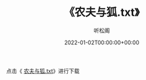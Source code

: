 ﻿---
title:  《农夫与狐.txt》
date:   2022-01-02T00:00:00+00:00
author: 听松阁
layout: post
permalink: /农夫与狐/
categories: 小说
tags: [小说]
---

点击《 [农夫与狐.txt](http://img.660000.xyz/bookstukust/book/bntxt/10/农夫与狐.txt)》进行下载